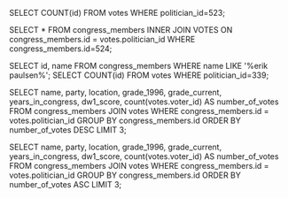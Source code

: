 <!-- Release 1  -->

<!-- 1. Hitung jumlah vote untuk Sen. Olympia Snowe yang memiliki id 524. -->
SELECT COUNT(id) FROM votes WHERE politician_id=523;
<!-- 2. Sekarang lakukan JOIN tanpa menggunakan id `524`. Query kedua tabel votes dan congress_members. -->
SELECT * FROM congress_members INNER JOIN VOTES ON congress_members.id = votes.politician_id WHERE congress_members.id=524;
<!-- 3. Sekarang gimana dengan representative Erik Paulsen? Berapa banyak vote yang dia dapatkan? -->
SELECT id, name FROM congress_members WHERE name LIKE '%erik paulsen%'; SELECT COUNT(id) FROM votes WHERE politician_id=339;
<!-- 4. Buatlah daftar peserta Congress yang mendapatkan vote terbanyak. Jangan sertakan field `created_at` dan `updated_at`. -->
SELECT name, party, location, grade_1996, grade_current, years_in_congress, dw1_score, count(votes.voter_id) AS number_of_votes FROM congress_members JOIN votes WHERE congress_members.id = votes.politician_id GROUP BY congress_members.id ORDER BY number_of_votes DESC LIMIT 3;
<!-- 5. Sekarang buatlah sebuah daftar semua anggota Congress yang setidaknya mendapatkan beberapa vote dalam urutan dari yang paling sedikit. Dan juga jangan sertakan field-field yang memiliki tipe date. -->
SELECT name, party, location, grade_1996, grade_current, years_in_congress, dw1_score, count(votes.voter_id) AS number_of_votes FROM congress_members JOIN votes WHERE congress_members.id = votes.politician_id GROUP BY congress_members.id ORDER BY number_of_votes ASC LIMIT 3;
<!-- Release 2  -->

<!-- 1. Siapa anggota Congress yang mendapatkan vote terbanyak? List nama mereka dan jumlah vote-nya. Siapa saja yang memilih politisi tersebut? List nama mereka, dan jenis kelamin mereka. -->

<!-- 2. Berapa banyak vote yang diterima anggota Congress yang memiliki grade di bawah 9 (gunakan field `grade_current`)? Ambil nama, lokasi, grade_current dan jumlah vote. -->

<!-- 3. Apa saja 10 negara bagian yang memiliki voters terbanyak? List semua orang yang melakukan vote di negara bagian yang paling populer. (Akan menjadi daftar yang panjang, kamu bisa gunakan hasil dari query pertama untuk menyederhanakan query berikut ini.) -->

<!-- 4. List orang-orang yang vote lebih dari dua kali. Harusnya mereka hanya bisa vote untuk posisi Senator dan satu lagi untuk wakil. Wow, kita dapat si tukang curang! Segera laporkan ke KPK!! -->

<!-- 5. Apakah ada orang yang melakukan vote kepada politisi yang sama dua kali? Siapa namanya dan siapa nama politisinya? -->
